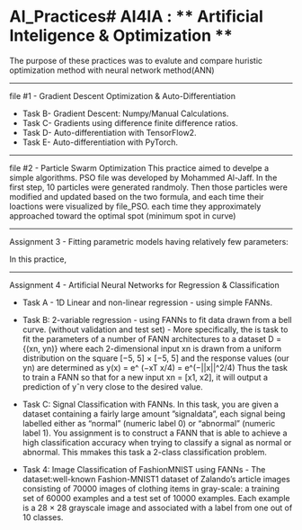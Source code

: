 # AI_Practices# AI4IA :   **   Artificial  Inteligence & Optimization  **
The purpose of these practices was to evalute and compare huristic optimization method with neural network method(ANN)

**********************************************
file #1 -   Gradient Descent Optimization &  Auto-Differentiation
- Task B-  Gradient Descent: Numpy/Manual Calculations.
- Task C-  Gradients using difference finite difference ratios.
- Task D-  Auto-differentiation with TensorFlow2.
- Task E-  Auto-differentiation with PyTorch.



*********************************************
file #2  -  Particle Swarm Optimization 
This practice aimed to develpe a simple algorithms. PSO file was developed by Mohammed Al-Jaff. 
 In the first step, 10 particles were generated randmoly. Then those particles were modified and updated based on the two formula, and each time their loactions 
 were visualized by file_PSO. each time they  approximately approached toward the optimal spot (minimum spot in curve) 

**************************************************************************
Assignment 3 - Fitting parametric models having relatively few parameters:

In this practice, 
 
 


************************************************************************
Assignment 4 - Artificial Neural Networks for Regression & Classification

- Task A - 1D Linear and non-linear regression - using simple FANNs.


- Task B: 2-variable regression - using FANNs to fit data drawn from a bell curve. (without validation and test set)
            - More specifically, the is task to fit the parameters of a number of FANN architectures to a dataset D = {(xn, yn)} where each 2-dimensional input xn
             is drawn from a uniform distribution on the square [−5, 5] × [−5, 5] and the response values (our yn) are determined as
                                   y(x) = e^ (−xT x/4) = e^(−||x||^2/4)
             Thus the task to train a FANN so that for a new input xn = [x1, x2], it will output a prediction of yˆn very close to the desired value.
             



- Task C: Signal Classification with FANNs. 
            In this task, you are given a dataset containing a fairly large amount ”signaldata”, each signal being labelled either as “normal” (numeric label 0) or
            “abnormal” (numeric label 1). You assignment is to construct a FANN that is able to achieve a high classification accuracy when trying to classify a 
            signal as normal or abnormal. This mmakes this task a 2-class classification problem. 
 
 

- Task 4: Image Classification of FashionMNIST using FANNs
            - The dataset:well-known Fashion-MNIST1  dataset of Zalando’s article images consisting of 70000 images of clothing items in gray-scale: a training set
              of 60000 examples and a test set of 10000 examples. Each example is a 28 × 28 grayscale image and associated with a label from one out of 10 classes.


